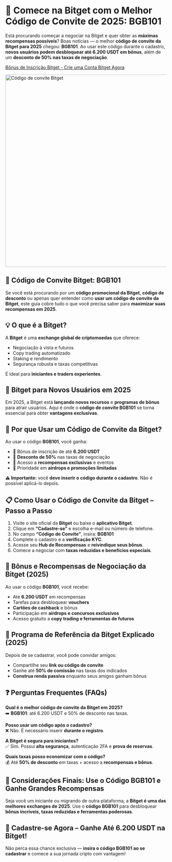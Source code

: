 <h1>🚀 Comece na Bitget com o Melhor Código de Convite de 2025: BGB101</h1>
<p>Está procurando começar a negociar na Bitget e quer obter as <strong>máximas recompensas possíveis</strong>? Boas notícias — o melhor <strong>código de convite da Bitget para 2025</strong> chegou: <strong>BGB101</strong>. Ao usar este código durante o cadastro, <strong>novos usuários podem desbloquear até 6.200 USDT em bônus</strong>, além de um <strong>desconto de 50% nas taxas de negociação</strong>.</p>

<p><a href="https://partner.bitget.com/bg/new1" target="_blank">Bônus de Inscrição Bitget - Crie uma Conta Bitget Agora</a></p>


<img src="https://images.mirror-media.xyz/publication-images/bbGalDeBHFCPsKWGpnOFQ.png" alt="Código de convite Bitget" width="600">

<h2>🔑 Código de Convite Bitget: BGB101</h2>
<p>Se você está procurando por um <strong>código promocional da Bitget</strong>, <strong>código de desconto</strong> ou apenas quer entender como <strong>usar um código de convite da Bitget</strong>, este guia cobre tudo o que você precisa saber para <strong>maximizar suas recompensas em 2025</strong>.</p>

<h2>💡 O que é a Bitget?</h2>
<p>A <strong>Bitget</strong> é uma <strong>exchange global de criptomoedas</strong> que oferece:</p>
<ul>
<li>Negociação à vista e futuros</li>
<li>Copy trading automatizado</li>
<li>Staking e rendimento</li>
<li>Segurança robusta e taxas competitivas</li>
</ul>
<p>É ideal para <strong>iniciantes e traders experientes</strong>.</p>

<h2>👥 Bitget para Novos Usuários em 2025</h2>
<p>Em 2025, a Bitget está <strong>lançando novos recursos</strong> e <strong>programas de bônus</strong> para atrair usuários. Aqui é onde o <strong>código de convite BGB101</strong> se torna essencial para obter <strong>vantagens exclusivas</strong>.</p>

<h2>🎯 Por que Usar um Código de Convite da Bitget?</h2>
<p>Ao usar o código <strong>BGB101</strong>, você ganha:</p>
<ul>
<li>🎁 Bônus de inscrição de até <strong>6.200 USDT</strong></li>
<li>💸 <strong>Desconto de 50%</strong> nas taxas de negociação</li>
<li>🎉 Acesso a <strong>recompensas exclusivas</strong> e eventos</li>
<li>🚀 Prioridade em <strong>airdrops e promoções limitadas</strong></li>
</ul>
<p><strong>⚠️ Importante:</strong> você <strong>deve inserir o código durante o cadastro</strong>. Não é possível aplicá-lo depois.</p>

<h2>📋 Como Usar o Código de Convite da Bitget – Passo a Passo</h2>
<ol>
<li>Visite o site oficial da <strong>Bitget</strong> ou baixe o <strong>aplicativo Bitget</strong>.</li>
<li>Clique em <strong>“Cadastre-se”</strong> e escolha e-mail ou número de telefone.</li>
<li>No campo <strong>“Código de Convite”</strong>, insira: <strong>BGB101</strong></li>
<li>Complete o cadastro e a <strong>verificação KYC</strong>.</li>
<li>Acesse seu <strong>Hub de Recompensas</strong> e <strong>reivindique seus bônus</strong>.</li>
<li>Comece a negociar com <strong>taxas reduzidas e benefícios especiais</strong>.</li>
</ol>

<h2>🎁 Bônus e Recompensas de Negociação da Bitget (2025)</h2>
<p>Ao usar o código <strong>BGB101</strong>, você recebe:</p>
<ul>
<li>Até <strong>6.200 USDT</strong> em recompensas</li>
<li>Tarefas para desbloquear <strong>vouchers</strong></li>
<li><strong>Cartões de cashback</strong> e bônus</li>
<li>Participação em <strong>airdrops e concursos exclusivos</strong></li>
<li>Acesso gratuito a <strong>copy trading e ferramentas de futuros</strong></li>
</ul>

<h2>📣 Programa de Referência da Bitget Explicado (2025)</h2>
<p>Depois de se cadastrar, você pode convidar amigos:</p>
<ul>
<li>Compartilhe seu <strong>link ou código de convite</strong></li>
<li>Ganhe até <strong>50% de comissão</strong> nas taxas dos indicados</li>
<li><strong>Construa renda passiva</strong> enquanto seus amigos ganham bônus</li>
</ul>

<h2>❓ Perguntas Frequentes (FAQs)</h2>
<p><strong>Qual é o melhor código de convite da Bitget em 2025?</strong><br>
➡️ <strong>BGB101</strong>: até 6.200 USDT e 50% de desconto nas taxas.</p>

<p><strong>Posso usar um código após o cadastro?</strong><br>
❌ Não. É necessário inserir <strong>durante o registro</strong>.</p>

<p><strong>A Bitget é segura para iniciantes?</strong><br>
✅ Sim. Possui <strong>alta segurança</strong>, autenticação 2FA e <strong>prova de reservas</strong>.</p>

<p><strong>Quais taxas posso economizar com o código?</strong><br>
💰 Até <strong>50% de desconto</strong> em taxas + acesso a <strong>recompensas e bônus</strong>.</p>

<h2>🏁 Considerações Finais: Use o Código BGB101 e Ganhe Grandes Recompensas</h2>
<p>Seja você um iniciante ou migrando de outra plataforma, a <strong>Bitget é uma das melhores exchanges de 2025</strong>. Use o <strong>código BGB101</strong> para desbloquear <strong>bônus incríveis, taxas reduzidas e ferramentas poderosas</strong>.</p>

<h2>🎉 Cadastre-se Agora – Ganhe Até 6.200 USDT na Bitget!</h2>
<p>Não perca essa chance exclusiva — <strong>insira o código BGB101 ao se cadastrar</strong> e comece a sua jornada cripto com vantagem!</p>

</body>
</html>

